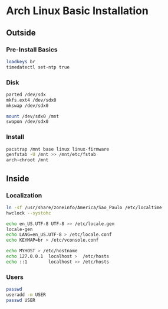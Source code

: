Arch Linux Basic Installation
=============================

Outside
-------

### Pre-Install Basics
```bash 
loadkeys br
timedatectl set-ntp true
```
### Disk
```bash
parted /dev/sdx
mkfs.ext4 /dev/sdx0
mkswap /dev/sdx0

mount /dev/sdx0 /mnt
swapon /dev/sdx0
```

### Install
```bash
pacstrap /mnt base linux linux-firmware
genfstab -U /mnt >> /mnt/etc/fstab
arch-chroot /mnt
```

Inside
------

### Localization
```bash
ln -sf /usr/share/zoneinfo/America/Sao_Paulo /etc/localtime
hwclock --systohc

echo en_US.UTF-8 UTF-8 >> /etc/locale.gen
locale-gen
echo LANG=en_US.UTF-8 > /etc/locale.conf
echo KEYMAP=br > /etc/vconsole.conf

echo MYHOST > /etc/hostname
echo 127.0.0.1	localhost >  /etc/hosts
echo ::1		localhost >> /etc/hosts

```

### Users
```bash
passwd
useradd -m USER
passwd USER
```